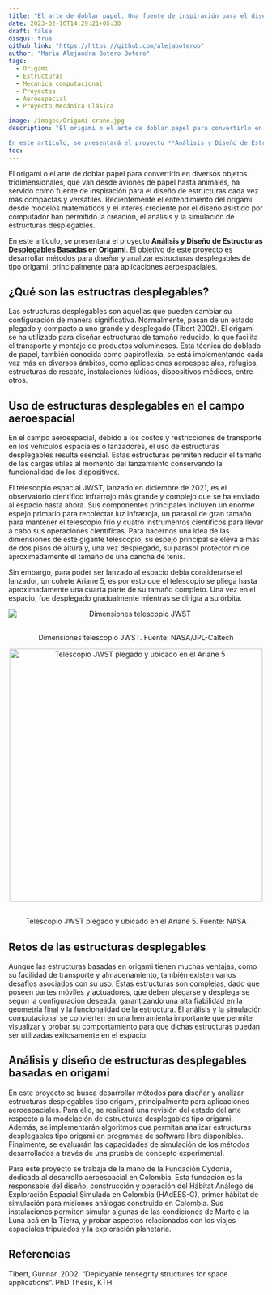 ```yaml
---
title: "El arte de doblar papel: Una fuente de inspiración para el diseño de estructuras aeroespaciales "
date: 2023-02-16T14:29:21+05:30
draft: false
disqus: true
github_link: "https://https://github.com/alejaboterob"
author: "Maria Alejandra Botero Botero"
tags:
  - Origami
  - Estructuras
  - Mecánica computacional
  - Proyectos
  - Aeroespacial
  - Proyecto Mecánica Clásica

image: /images/Origami-crane.jpg 
description: "El origami o el arte de doblar papel para convertirlo en diversos objetos tridimensionales, que van desde aviones de papel hasta animales, ha servido como fuente de inspiración para el diseño de estructuras cada vez más compactas y versátiles. Recientemente el entendimiento del origami desde modelos matemáticos y el interés creciente por el diseño asistido por computador han permitido la creación, el análisis y la simulación de estructuras desplegables.

En este artículo, se presentará el proyecto **Análisis y Diseño de Estructuras Desplegables Basadas en Origami**. El objetivo de este proyecto es desarrollar métodos para diseñar y analizar estructuras desplegables de tipo origami, principalmente para aplicaciones aeroespaciales."
toc:
---
```


El origami o el arte de doblar papel para convertirlo en diversos objetos tridimensionales, que van desde aviones de papel hasta animales, ha servido como fuente de inspiración para el diseño de estructuras cada vez más compactas y versátiles. Recientemente el entendimiento del origami desde modelos matemáticos y el interés creciente por el diseño asistido por computador han permitido la creación, el análisis y la simulación de estructuras desplegables.

En este artículo, se presentará el proyecto **Análisis y Diseño de Estructuras Desplegables Basadas en Origami**. El objetivo de este proyecto es desarrollar métodos para diseñar y analizar estructuras desplegables de tipo origami, principalmente para aplicaciones aeroespaciales.

## ¿Qué son las estructras desplegables?

Las estructuras desplegables son aquellas que pueden cambiar su configuración de manera significativa. Normalmente, pasan de un estado plegado y compacto a uno grande y desplegado (Tibert 2002). El origami se ha utilizado para diseñar estructuras de tamaño reducido, lo que facilita el transporte y montaje de productos voluminosos. Esta técnica de doblado de papel, también conocida como papiroflexia, se está implementando cada vez más en diversos ámbitos, como aplicaciones aeroespaciales, refugios, estructuras de rescate, instalaciones lúdicas, dispositivos médicos, entre otros.

## Uso de estructuras desplegables en el campo aeroespacial

En el campo aeroespacial, debido a los costos y restricciones de transporte en los vehículos espaciales o lanzadores, el uso de estructuras desplegables resulta esencial. Estas estructuras permiten reducir el tamaño de las cargas útiles al momento del lanzamiento conservando la funcionalidad de los dispositivos. 

El telescopio espacial JWST, lanzado en diciembre de 2021, es el observatorio científico infrarrojo más grande y complejo que se ha enviado al espacio hasta ahora. Sus componentes principales incluyen un enorme espejo primario para recolectar luz infrarroja, un parasol de gran tamaño para mantener el telescopio frío y cuatro instrumentos científicos para llevar a cabo sus operaciones científicas. Para hacernos una idea de las dimensiones de este gigante telescopio, su espejo principal se eleva a más de dos pisos de altura y, una vez desplegado, su parasol protector mide aproximadamente el tamaño de una cancha de tenis. 

Sin embargo, para poder ser lanzado al espacio debía considerarse el lanzador, un cohete Ariane 5, es por esto que el telescopio se pliega hasta aproximadamente una cuarta parte de su tamaño completo. Una vez en el espacio, fue desplegado gradualmente mientras se dirigía a su órbita.

<p align = "center">
<img alt="Dimensiones telescopio JWST" title="Dimensiones telescopio JWST" data-src="/blogs/images/JWST.png" class="cld-responsive" style="padding-bottom: 16px; display: block; margin: auto; {{ $style }}">
</p>
<p align = "center">
Dimensiones telescopio JWST. Fuente: NASA/JPL-Caltech
</p>

<p align = "center">
<img alt="Telescopio JWST plegado y ubicado en el Ariane 5" title="Telescopio JWST plegado y ubicado en el Ariane 5" data-src="/blogs/images/ariane.jpg" class="cld-responsive" style="padding-bottom: 16px; display: block; margin: auto; height:500px; {{ $style }}">
</p>
<p align = "center">
Telescopio JWST plegado y ubicado en el Ariane 5. Fuente: NASA
</p>

## Retos de las estructuras desplegables

Aunque las estructuras basadas en origami tienen muchas ventajas, como su facilidad de transporte y almacenamiento, también existen varios desafíos asociados con su uso. Estas estructuras son complejas, dado que poseen partes móviles y actuadores, que deben plegarse y desplegarse según la configuración deseada, garantizando una alta fiabilidad en la geometría final y la funcionalidad de la estructura. El análisis y la simulación computacional se convierten en una herramienta importante que permite visualizar y probar su comportamiento para que dichas estructuras puedan ser utilizadas exitosamente en el espacio. 


## Análisis y diseño de estructuras desplegables basadas en origami

En este proyecto se busca desarrollar métodos para diseñar y analizar estructuras desplegables tipo origami, principalmente para aplicaciones aeroespaciales. Para ello, se realizará una revisión del estado del arte respecto a la modelación de estructuras desplegables tipo origami. Además, se implementarán algoritmos que permitan analizar estructuras desplegables tipo origami en programas de software libre disponibles. Finalmente, se evaluarán las capacidades de simulación de los métodos desarrollados a través de una prueba de concepto experimental.

Para este proyecto se trabaja de la mano de la Fundación Cydonia, dedicada al desarrollo aeroespacial en Colombia. Esta fundación es la responsable del diseño, construcción y operación del Hábitat Análogo de Exploración Espacial Simulada en Colombia (HAdEES-C), primer hábitat de simulación para misiones análogas construido en Colombia. Sus instalaciones permiten simular algunas de las condiciones de Marte o la Luna acá en la Tierra, y probar aspectos relacionados con los viajes espaciales tripulados y la exploración planetaria. 

## Referencias

Tibert, Gunnar. 2002. “Deployable tensegrity structures for space applications”. PhD Thesis, KTH.

